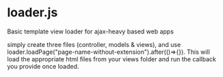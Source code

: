 # loader.js
Basic template view loader for ajax-heavy based web apps

simply create three files (controller, models & views), and use loader.loadPage("page-name-without-extension").after(()=>{}). This will load the appropriate html files from your views folder and run the callback you provide once loaded.
